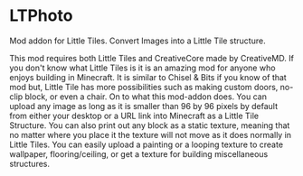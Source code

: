 # LTPhoto
Mod addon for Little Tiles. Convert Images into a Little Tile structure.

This mod requires both Little Tiles and CreativeCore made by CreativeMD. If you don't know what Little Tiles is it is an amazing mod for anyone who enjoys building in Minecraft. It is similar to Chisel & Bits if you know of that mod but, Little Tile has more possibilities such as making custom doors, no-clip block, or even a chair. On to what this mod-addon does. You can upload any image as long as it is smaller than 96 by 96 pixels by default from either your desktop or a URL link into Minecraft as a Little Tile Structure. You can also print out any block as a static texture, meaning that no matter where you place it the texture will not move as it does normally in Little Tiles. You can easily upload a painting or a looping texture to create wallpaper, flooring/ceiling, or get a texture for building miscellaneous structures.
